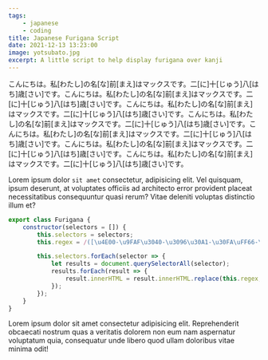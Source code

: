 ```yaml
---
tags:
    - japanese
    - coding
title: Japanese Furigana Script
date: 2021-12-13 13:23:00
image: yotsubato.jpg
excerpt: A little script to help display furigana over kanji
---
```


<p class="jp">こんにちは。私[わたし]の名[な]前[まえ]はマックスです。二[に]十[じゅう]八[はち]歳[さい]です。こんにちは。私[わたし]の名[な]前[まえ]はマックスです。二[に]十[じゅう]八[はち]歳[さい]です。こんにちは。私[わたし]の名[な]前[まえ]はマックスです。二[に]十[じゅう]八[はち]歳[さい]です。こんにちは。私[わたし]の名[な]前[まえ]はマックスです。二[に]十[じゅう]八[はち]歳[さい]です。こんにちは。私[わたし]の名[な]前[まえ]はマックスです。二[に]十[じゅう]八[はち]歳[さい]です。こんにちは。私[わたし]の名[な]前[まえ]はマックスです。二[に]十[じゅう]八[はち]歳[さい]です。こんにちは。私[わたし]の名[な]前[まえ]はマックスです。二[に]十[じゅう]八[はち]歳[さい]です。</p>

Lorem ipsum dolor `sit amet` consectetur, adipisicing elit. Vel quisquam, ipsum deserunt, at voluptates officiis ad architecto error provident placeat necessitatibus consequuntur quasi rerum? Vitae deleniti voluptas distinctio illum et?

```javascript
export class Furigana {
    constructor(selectors = []) {
        this.selectors = selectors;
        this.regex = /([\u4E00-\u9FAF\u3040-\u3096\u30A1-\u30FA\uFF66-\uFF9D\u31F0-\u31FF]{1})\[(.*?)\]/g;

        this.selectors.forEach(selector => {
            let results = document.querySelectorAll(selector);
            results.forEach(result => {
                result.innerHTML = result.innerHTML.replace(this.regex, "<span class='furigana' data-furi='$2'>$1</span>");
            });
        });
    }
}
```

Lorem ipsum dolor sit amet consectetur adipisicing elit. Reprehenderit obcaecati nostrum quas a veritatis dolorem non eum nam aspernatur voluptatum quia, consequatur unde libero quod ullam doloribus vitae minima odit!